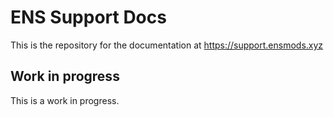# ENS Support Docs
This is the repository for the documentation at https://support.ensmods.xyz

## Work in progress
This is a work in progress.

